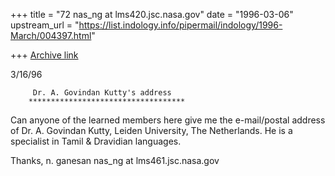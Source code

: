 +++
title = "72 nas_ng at lms420.jsc.nasa.gov"
date = "1996-03-06"
upstream_url = "https://list.indology.info/pipermail/indology/1996-March/004397.html"

+++
[Archive link](https://list.indology.info/pipermail/indology/1996-March/004397.html)





3/16/96

         Dr. A. Govindan Kutty's address
        ***********************************

Can anyone of the learned members here give me the e-mail/postal address
of Dr. A. Govindan Kutty, Leiden University, The Netherlands.
He is a specialist in Tamil & Dravidian languages.

Thanks,
n. ganesan
nas_ng at lms461.jsc.nasa.gov




